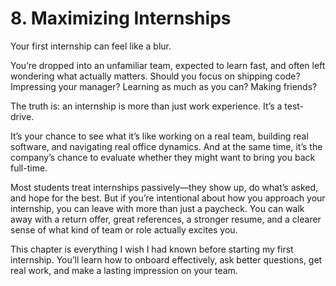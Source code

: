 # 8. Maximizing Internships

Your first internship can feel like a blur.

You’re dropped into an unfamiliar team, expected to learn fast, and often left wondering what actually matters. Should you focus on shipping code? Impressing your manager? Learning as much as you can? Making friends?

The truth is: an internship is more than just work experience. It’s a test-drive.

It’s your chance to see what it’s like working on a real team, building real software, and navigating real office dynamics. And at the same time, it’s the company’s chance to evaluate whether they might want to bring you back full-time.

Most students treat internships passively—they show up, do what’s asked, and hope for the best. But if you’re intentional about how you approach your internship, you can leave with more than just a paycheck. You can walk away with a return offer, great references, a stronger resume, and a clearer sense of what kind of team or role actually excites you.

This chapter is everything I wish I had known before starting my first internship. You’ll learn how to onboard effectively, ask better questions, get real work, and make a lasting impression on your team.
